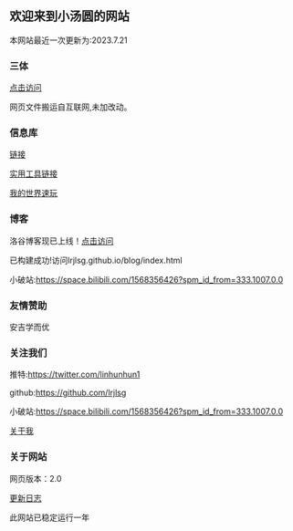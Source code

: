 ## 欢迎来到小汤圆的网站

本网站最近一次更新为:2023.7.21

### 三体

[点击访问](https://lrjlsg.github.io/xinxk/threebody/index.html)

网页文件搬运自互联网,未加改动。

### 信息库

[链接](https://lrjlsg.github.io/xinxk)

[实用工具链接](https://lrjlsg.github.io/gq)

[我的世界速玩](https://lrjlsg.github.io/minecraft/WebMC-master/index.html)

### 博客

洛谷博客现已上线！[点击访问](https://www.luogu.com.cn/blog/lianruijie/)

已构建成功!访问lrjlsg.github.io/blog/index.html

小破站:https://space.bilibili.com/1568356426?spm_id_from=333.1007.0.0

### 友情赞助

安吉学而优

### 关注我们

推特:https://twitter.com/linhunhun1

github:https://github.com/lrjlsg

小破站:https://space.bilibili.com/1568356426?spm_id_from=333.1007.0.0

[关于我](https://lrjlsg.github.io/guan/)

### 关于网站

网页版本：2.0

[更新日志](https://lrjlsg.github.io/gx)

此网站已稳定运行一年
